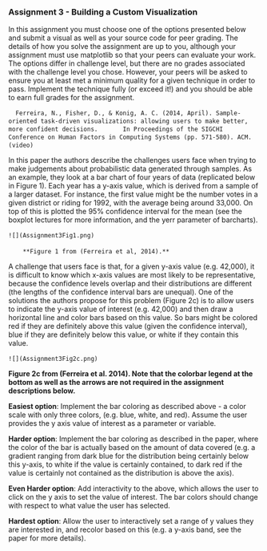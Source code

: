 ### **Assignment 3 - Building a Custom Visualization**
In this assignment you must choose one of the options presented below and submit a visual as well as your source code for peer grading. The details of how you solve the assignment are up to you, although your assignment must use matplotlib so that your peers can evaluate your work. The options differ in challenge level, but there are no grades associated with the challenge level you chose. However, your peers will be asked to ensure you at least met a minimum quality for a given technique in order to pass. Implement the technique fully (or exceed it!) and you should be able to earn full grades for the assignment.

      Ferreira, N., Fisher, D., & Konig, A. C. (2014, April). Sample-oriented task-driven visualizations: allowing users to make better, more confident decisions.       In Proceedings of the SIGCHI Conference on Human Factors in Computing Systems (pp. 571-580). ACM. (video)

In this paper the authors describe the challenges users face when trying to make judgements about probabilistic data generated through samples. As an example, they look at a bar chart of four years of data (replicated below in Figure 1). Each year has a y-axis value, which is derived from a sample of a larger dataset. For instance, the first value might be the number votes in a given district or riding for 1992, with the average being around 33,000. On top of this is plotted the 95% confidence interval for the mean (see the boxplot lectures for more information, and the yerr parameter of barcharts).


	![](Assignment3Fig1.png)

        **Figure 1 from (Ferreira et al, 2014).**


A challenge that users face is that, for a given y-axis value (e.g. 42,000), it is difficult to know which x-axis values are most likely to be representative, because the confidence levels overlap and their distributions are different (the lengths of the confidence interval bars are unequal). One of the solutions the authors propose for this problem (Figure 2c) is to allow users to indicate the y-axis value of interest (e.g. 42,000) and then draw a horizontal line and color bars based on this value. So bars might be colored red if they are definitely above this value (given the confidence interval), blue if they are definitely below this value, or white if they contain this value.


	![](Assignment3Fig2c.png)

**Figure 2c from (Ferreira et al. 2014). Note that the colorbar legend at the bottom as well as the arrows are not required in the assignment descriptions below.**



**Easiest option**: Implement the bar coloring as described above - a color scale with only three colors, (e.g. blue, white, and red). Assume the user provides the y axis value of interest as a parameter or variable.

**Harder option**: Implement the bar coloring as described in the paper, where the color of the bar is actually based on the amount of data covered (e.g. a gradient ranging from dark blue for the distribution being certainly below this y-axis, to white if the value is certainly contained, to dark red if the value is certainly not contained as the distribution is above the axis).

**Even Harder option**: Add interactivity to the above, which allows the user to click on the y axis to set the value of interest. The bar colors should change with respect to what value the user has selected.

**Hardest option**: Allow the user to interactively set a range of y values they are interested in, and recolor based on this (e.g. a y-axis band, see the paper for more details).